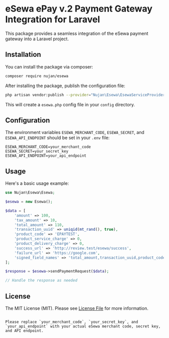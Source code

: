 
# eSewa ePay v.2 Payment Gateway Integration for Laravel

This package provides a seamless integration of the eSewa payment gateway into a Laravel project.

## Installation

You can install the package via composer:

```bash
composer require nujan/esewa
```

After installing the package, publish the configuration file:

```bash
php artisan vendor:publish --provider="Nujan\Esewa\EsewaServiceProvider"
```

This will create a `esewa.php` config file in your `config` directory.

## Configuration

The environment variables `ESEWA_MERCHANT_CODE`, `ESEWA_SECRET`, and `ESEWA_API_ENDPOINT` should be set in your `.env` file:

```dotenv
ESEWA_MERCHANT_CODE=your_merchant_code
ESEWA_SECRET=your_secret_key
ESEWA_API_ENDPOINT=your_api_endpoint
```

## Usage

Here's a basic usage example:

```php
use Nujan\Esewa\Esewa;

$esewa = new Esewa();

$data = [
    'amount' => 100,
    'tax_amount' => 10,
    'total_amount' => 110,
    'transaction_uuid' => uniqid(mt_rand(), true),
    'product_code' => 'EPAYTEST',
    'product_service_charge' => 0,
    'product_delivery_charge' => 0,
    'success_url' => 'http://review.test/esewa/success',
    'failure_url' => 'https://google.com',
    'signed_field_names' => 'total_amount,transaction_uuid,product_code',
];

$response = $esewa->sendPaymentRequest($data);

// Handle the response as needed
```

## License

The MIT License (MIT). Please see [License File](LICENSE.md) for more information.
```

Please replace `your_merchant_code`, `your_secret_key`, and `your_api_endpoint` with your actual eSewa merchant code, secret key, and API endpoint.